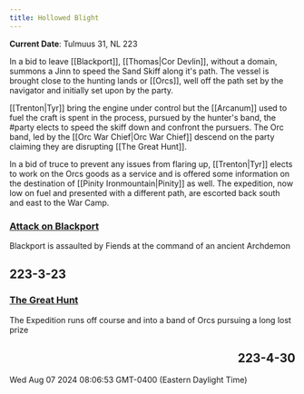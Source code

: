 ```yaml
---
title: Hollowed Blight
---
```

 **Current Date**: Tulmuus 31, NL 223
 
In a bid to leave [[Blackport]], [[Thomas|Cor Devlin]], without a domain, summons a Jinn to speed the Sand Skiff along it's path. The vessel is brought close to the hunting lands or [[Orcs]], well off the path set by the navigator and initially set upon by the party.

[[Trenton|Tyr]] bring the engine under control but the [[Arcanum]] used to fuel the craft is spent in the process, pursued by the hunter's band, the #party elects to speed the skiff down and confront the pursuers. The Orc band, led by the [[Orc War Chief|Orc War Chief]] descend on the party claiming they are disrupting [[The Great Hunt]].

In a bid of truce to prevent any issues from flaring up, [[Trenton|Tyr]] elects to work on the Orcs goods as a service and is offered some information on the destination of [[Pinity Ironmountain|Pinity]] as well. The expedition, now low on fuel and presented with a different path, are escorted back south and east to the War Camp.

<!--TIMELINE BEGIN tags='recap'-->
<div xmlns="http://www.w3.org/1999/xhtml"><div class="timeline"><div class="timeline-container timeline-left" timeline-date="00223-00003-00023-00000" collapsed="false" style="--timeline-indent: 0;"><div class="timeline-event-list" style="display: block"><div class="timeline-card"><article><h3><a class="internal-link" href="content/History/Attack on Blackport.md">Attack on Blackport</a></h3></article><p>Blackport is assaulted by Fiends at the command of an ancient Archdemon</p></div></div><h2 style="text-align: left;">223-3-23</h2></div><div class="timeline-container timeline-right" timeline-date="00223-00004-00030-00000" collapsed="false" style="--timeline-indent: 0;"><div class="timeline-event-list" style="display: block"><div class="timeline-card"><article><h3><a class="internal-link" href="content/History/The Great Hunt.md">The Great Hunt</a></h3></article><p>The Expedition runs off course and into a band of Orcs pursuing a long lost prize</p></div></div><h2 style="text-align: right;">223-4-30</h2></div></div><div class="timeline-rendered">Wed Aug 07 2024 08:06:53 GMT-0400 (Eastern Daylight Time)</div></div><!--TIMELINE END-->